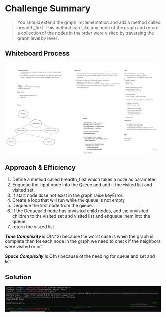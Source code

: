 # Challenge Summary
> You should extend the graph implementation and add a method called breadth_first.
This method can take any node of the graph and return a collection of the nodes in the order were visited by traversing the graph level by level .
## Whiteboard Process
![](graph-breadth-first.jpg)

## Approach & Efficiency
1. Define a method called breadth_first which takes a node as parameter.
2. Enqueue the input  node into the Queue and add it the visited list and visited set.
3. if start node dose not exist in the graph raise keyError.
4. Create a loop that will run while the queue is not empty.
5. Dequeue the first node from the queue.
6. if the Dequeue'd node has unvisited child nodes, add the unvisited children to the visited set and visited list and enqueue them into the queue.
7. return the visited list .

***Time Complexity*** is O(N^2) because the worst case is when the graph is complete then for each node in the graph we need to check if the neighbors were visited or not

***Space Complexity*** is O(N) because of the needing for queue and set and list

## Solution
![](sol_bfs.PNG)